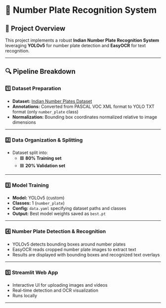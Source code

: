 # 🚗 Number Plate Recognition System

## 🎯 Project Overview
This project implements a robust **Indian Number Plate Recognition System** leveraging **YOLOv5** for number plate detection and **EasyOCR** for text recognition.

---

## 🔍 Pipeline Breakdown

### 1️⃣ Dataset Preparation
- **Dataset:** [Indian Number Plates Dataset](https://www.kaggle.com/datasets/dataclusterlabs/indian-number-plates-dataset/code)
- **Annotations:** Converted from PASCAL VOC XML format to YOLO TXT format (only `number_plate` class)
- **Normalization:** Bounding box coordinates normalized relative to image dimensions

---

### 2️⃣ Data Organization & Splitting
- Dataset split into:
  - 🟩 **80% Training set**
  - 🟦 **20% Validation set**

---

### 3️⃣ Model Training
- **Model:** YOLOv5 (custom)
- **Classes:** 1 (`number_plate`)
- **Config:** `data.yaml` specifying dataset paths and classes
- **Output:** Best model weights saved as `best.pt`

---

### 4️⃣ Number Plate Detection & Recognition
- YOLOv5 detects bounding boxes around number plates
- EasyOCR reads cropped number plate images to extract text
- Results are displayed with bounding boxes and recognized text overlays

---

### 5️⃣ Streamlit Web App
- Interactive UI for uploading images and videos
- Real-time detection and OCR visualization
- Runs locally

---
